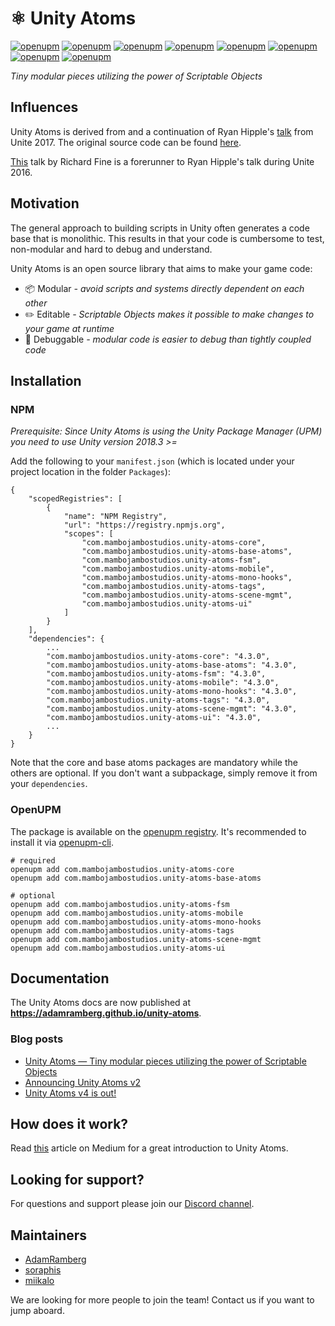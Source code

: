 # ⚛️ Unity Atoms

[![openupm](https://img.shields.io/npm/v/com.mambojambostudios.unity-atoms-core?label=core&registry_uri=https://package.openupm.com)](https://openupm.com/packages/com.mambojambostudios.unity-atoms-core/)
[![openupm](https://img.shields.io/npm/v/com.mambojambostudios.unity-atoms-base-atoms?label=base-atoms&registry_uri=https://package.openupm.com)](https://openupm.com/packages/com.mambojambostudios.unity-atoms-base-atoms/)
[![openupm](https://img.shields.io/npm/v/com.mambojambostudios.unity-atoms-fsm?label=fsm&registry_uri=https://package.openupm.com)](https://openupm.com/packages/com.mambojambostudios.unity-atoms-fsm/)
[![openupm](https://img.shields.io/npm/v/com.mambojambostudios.unity-atoms-mobile?label=mobile&registry_uri=https://package.openupm.com)](https://openupm.com/packages/com.mambojambostudios.unity-atoms-mobile/)
[![openupm](https://img.shields.io/npm/v/com.mambojambostudios.unity-atoms-mono-hooks?label=mono-hooks&registry_uri=https://package.openupm.com)](https://openupm.com/packages/com.mambojambostudios.unity-atoms-mono-hooks/)
[![openupm](https://img.shields.io/npm/v/com.mambojambostudios.unity-atoms-tags?label=tags&registry_uri=https://package.openupm.com)](https://openupm.com/packages/com.mambojambostudios.unity-atoms-tags/)
[![openupm](https://img.shields.io/npm/v/com.mambojambostudios.unity-atoms-scene-mgmt?label=scene-mgmt&registry_uri=https://package.openupm.com)](https://openupm.com/packages/com.mambojambostudios.unity-atoms-scene-mgmt/)
[![openupm](https://img.shields.io/npm/v/com.mambojambostudios.unity-atoms-ui?label=ui&registry_uri=https://package.openupm.com)](https://openupm.com/packages/com.mambojambostudios.unity-atoms-ui/)

_Tiny modular pieces utilizing the power of Scriptable Objects_

## Influences

Unity Atoms is derived from and a continuation of Ryan Hipple's [talk](https://www.youtube.com/watch?v=raQ3iHhE_Kk&t=2787s) from Unite 2017. The original source code can be found [here](https://github.com/roboryantron/Unite2017).

[This](https://www.youtube.com/watch?v=6vmRwLYWNRo&t=738s) talk by Richard Fine is a forerunner to Ryan Hipple's talk during Unite 2016.

## Motivation

The general approach to building scripts in Unity often generates a code base that is monolithic. This results in that your code is cumbersome to test, non-modular and hard to debug and understand.

Unity Atoms is an open source library that aims to make your game code:

-   📦 Modular _- avoid scripts and systems directly dependent on each other_
-   ✏️ Editable _- Scriptable Objects makes it possible to make changes to your game at runtime_
-   🐛 Debuggable _- modular code is easier to debug than tightly coupled code_

## Installation

### NPM

_Prerequisite: Since Unity Atoms is using the Unity Package Manager (UPM) you need to use Unity version 2018.3 >=_

Add the following to your `manifest.json` (which is located under your project location in the folder `Packages`):

```
{
    "scopedRegistries": [
        {
            "name": "NPM Registry",
            "url": "https://registry.npmjs.org",
            "scopes": [
                "com.mambojambostudios.unity-atoms-core",
                "com.mambojambostudios.unity-atoms-base-atoms",
                "com.mambojambostudios.unity-atoms-fsm",
                "com.mambojambostudios.unity-atoms-mobile",
                "com.mambojambostudios.unity-atoms-mono-hooks",
                "com.mambojambostudios.unity-atoms-tags",
                "com.mambojambostudios.unity-atoms-scene-mgmt",
                "com.mambojambostudios.unity-atoms-ui"
            ]
        }
    ],
    "dependencies": {
        ...
        "com.mambojambostudios.unity-atoms-core": "4.3.0",
        "com.mambojambostudios.unity-atoms-base-atoms": "4.3.0",
        "com.mambojambostudios.unity-atoms-fsm": "4.3.0",
        "com.mambojambostudios.unity-atoms-mobile": "4.3.0",
        "com.mambojambostudios.unity-atoms-mono-hooks": "4.3.0",
        "com.mambojambostudios.unity-atoms-tags": "4.3.0",
        "com.mambojambostudios.unity-atoms-scene-mgmt": "4.3.0",
        "com.mambojambostudios.unity-atoms-ui": "4.3.0",
        ...
    }
}
```

Note that the core and base atoms packages are mandatory while the others are optional. If you don't want a subpackage, simply remove it from your `dependencies`.

### OpenUPM

The package is available on the [openupm registry](https://openupm.com). It's recommended to install it via [openupm-cli](https://github.com/openupm/openupm-cli).

```
# required
openupm add com.mambojambostudios.unity-atoms-core
openupm add com.mambojambostudios.unity-atoms-base-atoms

# optional
openupm add com.mambojambostudios.unity-atoms-fsm
openupm add com.mambojambostudios.unity-atoms-mobile
openupm add com.mambojambostudios.unity-atoms-mono-hooks
openupm add com.mambojambostudios.unity-atoms-tags
openupm add com.mambojambostudios.unity-atoms-scene-mgmt
openupm add com.mambojambostudios.unity-atoms-ui
```

## Documentation

The Unity Atoms docs are now published at **https://adamramberg.github.io/unity-atoms**.

### Blog posts

-   [Unity Atoms — Tiny modular pieces utilizing the power of Scriptable Objects](https://medium.com/@adamramberg/unity-atoms-tiny-modular-pieces-utilizing-the-power-of-scriptable-objects-e8add1b95201)
-   [Announcing Unity Atoms v2](https://medium.com/@adamramberg/announcing-unity-atoms-v2-1719ef3e587e)
-   [Unity Atoms v4 is out!](https://medium.com/@adamramberg/unity-atoms-v4-is-out-b15a37da49da)

## How does it work?

Read [this](https://medium.com/@adamramberg/unity-atoms-tiny-modular-pieces-utilizing-the-power-of-scriptable-objects-e8add1b95201) article on Medium for a great introduction to Unity Atoms.

## Looking for support?

For questions and support please join our [Discord channel](https://discord.gg/W4yd7E7).

## Maintainers

-   [AdamRamberg](https://github.com/AdamRamberg)
-   [soraphis](https://github.com/soraphis)
-   [miikalo](https://github.com/miikalo)

We are looking for more people to join the team! Contact us if you want to jump aboard.
